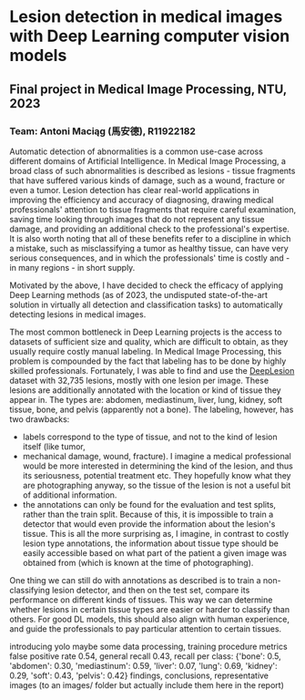 # Lesion detection in medical images with Deep Learning computer vision models
## Final project in Medical Image Processing, NTU, 2023
### Team: Antoni Maciąg (馬安德), R11922182

Automatic detection of abnormalities is a common use-case across different domains of Artificial
Intelligence. In Medical Image Processing, a broad class of such abnormalities is described
as lesions - tissue fragments that have suffered various kinds of damage, such as a wound,
fracture or even a tumor. Lesion detection has clear real-world applications in improving the
efficiency and accuracy of diagnosing, drawing medical professionals' attention to tissue
fragments that require careful examination, saving time looking through images that do not
represent any tissue damage, and providing an additional check to the professional's expertise.
It is also worth noting that all of these benefits refer to a discipline in which a mistake,
such as misclassifying a tumor as healthy tissue, can have very serious consequences, and in
which the professionals' time is costly and - in many regions - in short supply.

Motivated by the above, I have decided to check the efficacy of applying Deep Learning methods
(as of 2023, the undisputed state-of-the-art solution in virtually all detection and
classification tasks) to automatically detecting lesions in medical images.

The most common bottleneck in Deep Learning projects is the access to datasets of sufficient
size and quality, which are difficult to obtain, as they usually require costly manual labeling.
In Medical Image Processing, this problem is compounded by the fact that labeling has to be done
by highly skilled professionals. Fortunately, I was able to find and use the 
[DeepLesion](https://nihcc.app.box.com/v/DeepLesion) dataset with 32,735 lesions, mostly with
one lesion per image. These lesions are additionally annotated with the location or kind of
tissue they appear in. The types are: abdomen, mediastinum, liver, lung,
kidney, soft tissue, bone, and pelvis (apparently not a bone). The labeling, however, has two 
drawbacks:

- labels correspond to the type of tissue, and not to the kind of lesion itself (like tumor,
- mechanical damage, wound, fracture). I imagine
a medical professional would be more interested in determining the kind of the lesion, and
thus its seriousness, potential treatment etc. They hopefully know what they are photographing
anyway, so the tissue of the lesion is not a useful bit of additional information.
- the annotations can only be found for the evaluation and test splits, rather than the train
split. Because of this, it is impossible to train a detector that would even provide the
information about the lesion's tissue. This is all the more surprising as, I imagine,
in contrast to costly lesion type annotations, the information about tissue type should be easily
accessible based on what part of the patient a given image was obtained from (which is known
at the time of photographing).

One thing we can still do with annotations as described is to train a non-classifying lesion
detector, and then on the test set, compare its performance on different kinds of tissues. This
way we can determine whether lesions in certain tissue types are easier or harder to classify
than others. For good DL models, this should also align with human experience, and guide
the professionals to pay particular attention to certain tissues.


introducing yolo
maybe some data processing, training procedure
metrics
false positive rate 0.54, general recall 0.43,
recall per class: {'bone': 0.5, 'abdomen': 0.30, 'mediastinum': 0.59, 
'liver': 0.07, 'lung': 0.69, 'kidney': 0.29, 
'soft': 0.43, 'pelvis': 0.42}
findings, conclusions, representative images  (to an images/ folder but actually
include them here in the report)